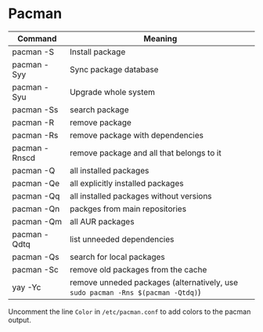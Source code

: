 
# Pacman

Command | Meaning
--- | ---
pacman -S | Install package
pacman -Syy | Sync package database
pacman -Syu | Upgrade whole system
pacman -Ss | search package
pacman -R | remove package
pacman -Rs | remove package with dependencies
pacman -Rnscd | remove package and all that belongs to it
pacman -Q | all installed packages
pacman -Qe | all explicitly installed packages
pacman -Qq | all installed packages without versions
pacman -Qn | packges from main repositories
pacman -Qm | all AUR packages
pacman -Qdtq | list unneeded dependencies 
pacman -Qs | search for local packages
pacman -Sc | remove old packages from the cache
yay -Yc | remove unneded packages (alternatively, use `sudo pacman -Rns $(pacman -Qtdq)`)


Uncomment the line `Color` in `/etc/pacman.conf` to add colors to the pacman output.

